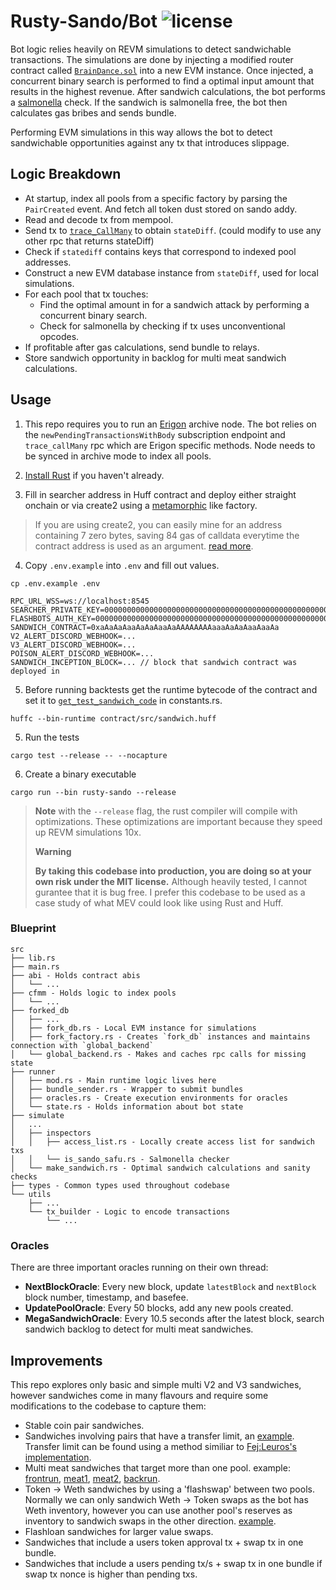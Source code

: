 # Rusty-Sando/Bot ![license](https://img.shields.io/badge/License-MIT-green.svg?label=license)

Bot logic relies heavily on REVM simulations to detect sandwichable transactions. The simulations are done by injecting a modified router contract called [`BrainDance.sol`](https://github.com/mouseless-eth/rusty-sando/blob/master/contract/src/BrainDance.sol) into a new EVM instance. Once injected, a concurrent binary search is performed to find a optimal input amount that results in the highest revenue. After sandwich calculations, the bot performs a [salmonella](https://github.com/Defi-Cartel/salmonella) check. If the sandwich is salmonella free, the bot then calculates gas bribes and sends bundle. 

Performing EVM simulations in this way allows the bot to detect sandwichable opportunities against any tx that introduces slippage. 

## Logic Breakdown
- At startup, index all pools from a specific factory by parsing the `PairCreated` event. And fetch all token dust stored on sando addy.
- Read and decode tx from mempool.
- Send tx to [`trace_CallMany`](https://openethereum.github.io/JSONRPC-trace-module#trace_callmany) to obtain `stateDiff`. (could modify to use any other rpc that returns stateDiff)
- Check if `statediff` contains keys that correspond to indexed pool addresses.
- Construct a new EVM database instance from `stateDiff`, used for local simulations.
- For each pool that tx touches:
  - Find the optimal amount in for a sandwich attack by performing a concurrent binary search.
  - Check for salmonella by checking if tx uses unconventional opcodes.
- If profitable after gas calculations, send bundle to relays. 
- Store sandwich opportunity in backlog for multi meat sandwich calculations.

## Usage

1. This repo requires you to run an [Erigon](https://github.com/ledgerwatch/erigon) archive node. The bot relies on the `newPendingTransactionsWithBody` subscription endpoint and `trace_callMany` rpc which are Erigon specific methods. Node needs to be synced in archive mode to index all pools. 

2. [Install Rust](https://www.rust-lang.org/tools/install) if you haven't already. 

3. Fill in searcher address in Huff contract and deploy either straight onchain or via create2 using a [metamorphic](https://github.com/0age/metamorphic) like factory.
> If you are using create2, you can easily mine for an address containing 7 zero bytes, saving 84 gas of calldata everytime the contract address is used as an argument. [read more](https://medium.com/coinmonks/deploy-an-efficient-address-contract-a-walkthrough-cb4be4ffbc70).

4. Copy `.env.example` into `.env` and fill out values.

```console
cp .env.example .env
```

```
RPC_URL_WSS=ws://localhost:8545
SEARCHER_PRIVATE_KEY=0000000000000000000000000000000000000000000000000000000000000001
FLASHBOTS_AUTH_KEY=0000000000000000000000000000000000000000000000000000000000000002
SANDWICH_CONTRACT=0xaAaAaAaaAaAaAaaAaAAAAAAAAaaaAaAaAaaAaaAa
V2_ALERT_DISCORD_WEBHOOK=...
V3_ALERT_DISCORD_WEBHOOK=...
POISON_ALERT_DISCORD_WEBHOOK=...
SANDWICH_INCEPTION_BLOCK=... // block that sandwich contract was deployed in
```

5. Before running backtests get the runtime bytecode of the contract and set it to [`get_test_sandwich_code`](https://github.com/mouseless-eth/rusty-sando/blob/5ddeb4bbf703420de3cd5bc2b0d6885fce4cb0a4/bot/src/utils/constants.rs#L26) in constants.rs.

```console
huffc --bin-runtime contract/src/sandwich.huff
```

5. Run the tests

```
cargo test --release -- --nocapture
```

6. Create a binary executable

```
cargo run --bin rusty-sando --release
```
> **Note**
> with the `--release` flag, the rust compiler will compile with optimizations. These optimizations are important because they speed up REVM simulations 10x. 
>
> **Warning**
>
> **By taking this codebase into production, you are doing so at your own risk under the MIT license.** Although heavily tested, I cannot gurantee that it is bug free. I prefer this codebase to be used as a case study of what MEV could look like using Rust and Huff. 

### Blueprint

```
src
├── lib.rs
├── main.rs
├── abi - Holds contract abis 
│   └── ...
├── cfmm - Holds logic to index pools
│   └── ...
├── forked_db
│   ├── ...
│   ├── fork_db.rs - Local EVM instance for simulations
│   ├── fork_factory.rs - Creates `fork_db` instances and maintains connection with `global_backend`
│   └── global_backend.rs - Makes and caches rpc calls for missing state
├── runner
│   ├── mod.rs - Main runtime logic lives here
│   ├── bundle_sender.rs - Wrapper to submit bundles
│   ├── oracles.rs - Create execution environments for oracles
│   └── state.rs - Holds information about bot state
├── simulate
│   ...
│   ├── inspectors
│   │   ├── access_list.rs - Locally create access list for sandwich txs
│   │   └── is_sando_safu.rs - Salmonella checker
│   └── make_sandwich.rs - Optimal sandwich calculations and sanity checks
├── types - Common types used throughout codebase
└── utils
    ├── ...
    └── tx_builder - Logic to encode transactions
        └── ...
```

### Oracles
There are three important oracles running on their own thread:

- **NextBlockOracle**: Every new block, update `latestBlock` and `nextBlock` block number, timestamp, and basefee. 
- **UpdatePoolOracle**: Every 50 blocks, add any new pools created. 
- **MegaSandwichOracle**: Every 10.5 seconds after the latest block, search sandwich backlog to detect for multi meat sandwiches. 


## Improvements

This repo explores only basic and simple multi V2 and V3 sandwiches, however sandwiches come in many flavours and require some modifications to the codebase to capture them:

- Stable coin pair sandwiches.
- Sandwiches involving pairs that have a transfer limit, an [example](https://eigenphi.io/mev/ethereum/tx/0xe7c1e7d96e63d31f937af48b61d534e32ed9cfdbef066f45d49b967caeea8eed). Transfer limit can be found using a method similiar to [Fej:Leuros's implementation](https://twitter.com/FejLeuros/status/1633379306750767106).
- Multi meat sandwiches that target more than one pool. example: [frontrun](https://etherscan.io/tx/0xa39d28624f6d18a3bd5f5289a70fdc2779782f9a2e2c36dddd95cf882a15da45), [meat1](https://etherscan.io/tx/0xd027b771da68544279262439fd3f1cdef6a438ab6219b510c73c033b4e377296), [meat2](https://etherscan.io/tx/0x288da393cb7c937b8fe29ce0013992063d252372da869e31c6aad689f8b1aaf3), [backrun](https://etherscan.io/tx/0xcf22f2a3c9c67d56282e77e60c09929e0451336a9ed38f037fd484ea29e3cd41).
- Token -> Weth sandwiches by using a 'flashswap' between two pools. Normally we can only sandwich Weth -> Token swaps as the bot has Weth inventory, however you can use another pool's reserves as inventory to sandwich swaps in the other direction. [example](https://eigenphi.io/mev/ethereum/tx/0x502b66ce1a8b71098decc3585c651745c1af55de19e8f29ec6fff4ed2fcd1589).
- Flashloan sandwiches for larger value swaps.
- Sandwiches that include a users token approval tx + swap tx in one bundle. 
- Sandwiches that include a users pending tx/s + swap tx in one bundle if swap tx nonce is higher than pending txs. 
